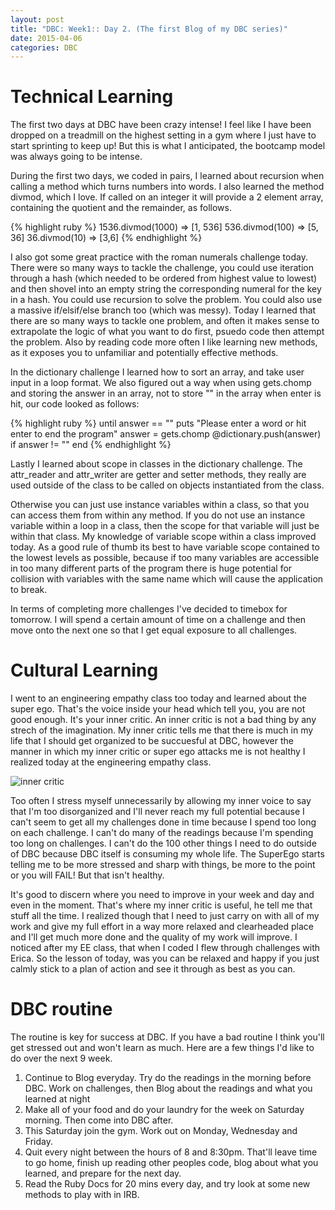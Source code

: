 ```yaml
---
layout: post
title: "DBC: Week1:: Day 2. (The first Blog of my DBC series)"
date: 2015-04-06
categories: DBC
---
```


<h1> Technical Learning </h1>

The first two days at DBC have been crazy intense! I feel like I have been dropped on a treadmill on the highest setting in a gym where I just have to start sprinting to keep up! But this is what I anticipated, the bootcamp model was always going to be intense.

During the first two days, we coded in pairs, I learned about recursion when calling a method which turns numbers into words. I also learned the method divmod, which I love. If called on an integer it will provide a 2 element array, containing the quotient and the remainder, as follows.

{% highlight ruby %}
1536.divmod(1000) => [1, 536]
536.divmod(100) => [5, 36]
36.divmod(10) => [3,6]
{% endhighlight %}

I also got some great practice with the roman numerals challenge today. There were so many ways to tackle the challenge, you could use iteration through a hash (which needed to be ordered from highest value to lowest) and then shovel into an empty string the corresponding numeral for the key in a hash. You could use recursion to solve the problem. You could also use a massive if/elsif/else branch too (which was messy). Today I learned that there are so many ways to tackle one problem, and often it makes sense to extrapolate the logic of what you want to do first, psuedo code then attempt the problem. Also by reading code more often I like learning new methods, as it exposes you to unfamiliar and potentially effective methods.

In the dictionary challenge I learned how to sort an array, and take user input in a loop format. We also figured out a way when using gets.chomp and storing the answer in an array, not to store "" in the array when enter is hit, our code looked as follows:



{% highlight ruby %}
until answer == ""
      puts "Please enter a word or hit enter to end the program"
      answer = gets.chomp
      @dictionary.push(answer) if answer != ""
    end
{% endhighlight %}


Lastly I learned about scope in classes in the dictionary challenge. The attr_reader and attr_writer are getter and setter methods, they really are used outside of the class to be called on objects instantiated from the class.

Otherwise you can just use instance variables within a class, so that you can access them from within any method. If you do not use an instance variable within a loop in a class, then the scope for that variable will just be within that class. My knowledge of variable scope within a class improved today. As a good rule of thumb its best to have variable scope contained to the lowest levels as possible, because if too many variables are accessible in too many different parts of the program there is huge potential for collision with variables with the same name which will cause the application to break.

In terms of completing more challenges I've decided to timebox for tomorrow. I will spend a certain amount of time on a challenge and then move onto the next one so that I get equal exposure to all challenges.



<h1> Cultural Learning </h1>

I went to an engineering empathy class too today and learned about the super ego. That's the voice inside your head which tell you, you are not good enough. It's your inner critic. An inner critic is not a bad thing by any strech of the imagination. My inner critic tells me that there is much in my life that I should get organized to be succuesful at DBC, however the manner in which my inner critic or super ego attacks me is not healthy I realized today at the engineering empathy class.

<img src="inner-critic.jpg" alt="inner critic">

Too often I stress myself unnecessarily by allowing my inner voice to say that I'm too disorganized and I'll never reach my full potential because I can't seem to get all my challenges done in time because I spend too long on each challenge. I can't do many of the readings because I'm spending too long on challenges. I can't do the 100 other things I need to do outside of DBC because DBC itself is consuming my whole life. The SuperEgo starts telling me to be more stressed and sharp with things, be more to the point or you will FAIL! But that isn't healthy.

It's good to discern where you need to improve in your week and day and even in the moment. That's where my inner critic is useful, he tell me that stuff all the time. I realized though that I need to just carry on with all of my work and give my full effort in a way more relaxed and clearheaded place and I'll get much more done and the quality of my work will improve. I noticed after my EE class, that when I coded I flew through challenges with Erica. So the lesson of today, was you can be relaxed and happy if you just calmly stick to a plan of action and see it through as best as you can.

<h1> DBC routine </h1>
The routine is key for success at DBC. If you have a bad routine I think you'll get stressed out and won't learn as much. Here are a few things I'd like to do over the next 9 week.

<ol>
  <li>Continue to Blog everyday. Try do the readings in the morning before DBC. Work on challenges, then Blog about the readings and what you learned at night </li>
  <li> Make all of your food and do your laundry for the week on Saturday morning. Then come into DBC after.</li>
  <li>This Saturday join the gym. Work out on Monday, Wednesday and Friday.</li>
  <li> Quit every night between the hours of 8 and 8:30pm. That'll leave time to go home, finish up reading other peoples code, blog about what you learned, and prepare for the next day.</li>
  <li> Read the Ruby Docs for 20 mins every day, and try look at some new methods to play with in IRB.</li>
</ol>